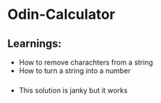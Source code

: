 # Odin-Calculator
## Learnings:
- How to remove charachters from a string
- How to turn a string into a number

### 
- This solution is janky but it works
